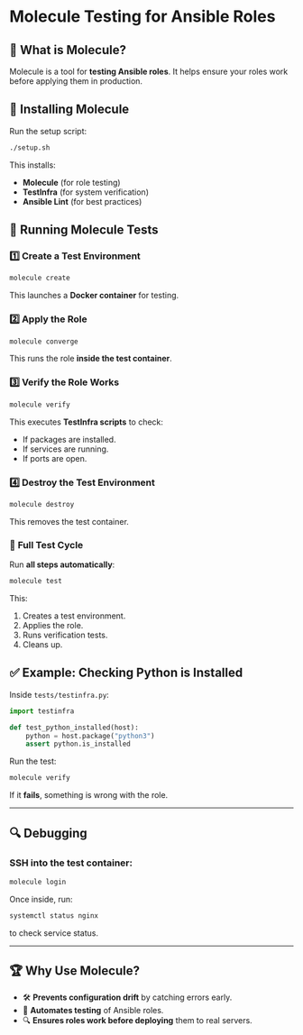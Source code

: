 # Molecule Testing for Ansible Roles

## 📌 What is Molecule?
Molecule is a tool for **testing Ansible roles**. It helps ensure your roles work before applying them in production.

## 🔧 Installing Molecule
Run the setup script:
```bash
./setup.sh
```
This installs:
- **Molecule** (for role testing)
- **TestInfra** (for system verification)
- **Ansible Lint** (for best practices)

## 🚀 Running Molecule Tests
### 1️⃣ **Create a Test Environment**
```bash
molecule create
```
This launches a **Docker container** for testing.

### 2️⃣ **Apply the Role**
```bash
molecule converge
```
This runs the role **inside the test container**.

### 3️⃣ **Verify the Role Works**
```bash
molecule verify
```
This executes **TestInfra scripts** to check:
- If packages are installed.
- If services are running.
- If ports are open.

### 4️⃣ **Destroy the Test Environment**
```bash
molecule destroy
```
This removes the test container.

### 🔄 **Full Test Cycle**
Run **all steps automatically**:
```bash
molecule test
```
This:
1. Creates a test environment.
2. Applies the role.
3. Runs verification tests.
4. Cleans up.

## ✅ Example: Checking Python is Installed
Inside `tests/testinfra.py`:
```python
import testinfra

def test_python_installed(host):
    python = host.package("python3")
    assert python.is_installed
```
Run the test:
```bash
molecule verify
```
If it **fails**, something is wrong with the role.

---
## 🔍 Debugging
### SSH into the test container:
```bash
molecule login
```
Once inside, run:
```bash
systemctl status nginx
```
to check service status.

---
## 🏆 Why Use Molecule?
- 🛠 **Prevents configuration drift** by catching errors early.
- 🚀 **Automates testing** of Ansible roles.
- 🔍 **Ensures roles work before deploying** them to real servers.

